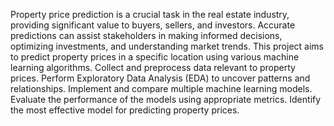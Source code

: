 Property price prediction is a crucial task in the real estate industry, providing significant value to buyers, sellers, and investors. Accurate predictions can assist stakeholders in making informed decisions, optimizing investments, and understanding market trends. This project aims to predict property prices in a specific location using various machine learning algorithms.
Collect and preprocess data relevant to property prices.
Perform Exploratory Data Analysis (EDA) to uncover patterns and relationships.
Implement and compare multiple machine learning models.
Evaluate the performance of the models using appropriate metrics.
Identify the most effective model for predicting property prices.
